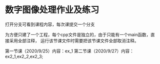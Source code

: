 # 数字图像处理作业及练习

打开分支可看到课程内容，每次课提交一个分支

为方便只建了一个工程，每个cpp文件是独立的，由于只能有一个main函数，直接采用全部注释，
运行该节课文件时需要把该节课文件全部取消注释。


第一节课（2020/9/25）内容：ex_1
第二节课（2020/9/27）内容：ex2_1,ex2_2,ex2_3;
